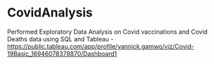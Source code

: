 # CovidAnalysis
Performed Exploratory Data Analysis on Covid vaccinations and Covid Deaths data using SQL and Tableau - https://public.tableau.com/app/profile/yannick.gamwo/viz/Covid-19Basic_16946078378870/Dashboard1
